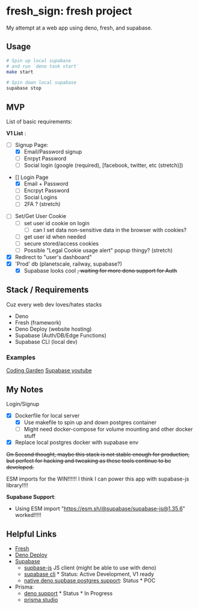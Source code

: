 # fresh_sign: fresh project

My attempt at a web app using deno, fresh, and supabase.

## Usage

```sh
# Spin up local supabase 
# and run `deno task start`
make start

# Spin down local supabase
supabase stop
```

## MVP

List of basic requirements:

**V1 List** :

* [ ] Signup Page:
  * [x] Email/Password signup
  * [ ] Enrpyt Password
  * [ ] Social login (google (required), [facebook, twitter, etc (stretch)])
* [] Login Page
  * [x] Email + Password
  * [ ] Encrpyt Password
  * [ ] Social Logins
  * [ ] 2FA ? (stretch)
* [ ] Set/Get User Cookie
  * [ ] set user id cookie on login
    * [ ] can I set data non-sensitive data in the browser with cookies?
  * [ ] get user id when needed
  * [ ] secure stored/access cookies
  * [ ] Possible "Legal Cookie usage alert" popup thingy? (stretch)
* [x] Redirect to "user's dashboard"
* [x] 'Prod' db (planetscale, railway, supabase?)
  * [x] Supabase looks cool <strike>, waiting for more deno support for Auth</strike>

## Stack / Requirements

Cuz every web dev loves/hates stacks

* Deno
* Fresh (framework)
* Deno Deploy (website hosting)
* Supabase (Auth/DB/Edge Functions)
* Supabase CLI (local dev)

### Examples

[Coding Garden](https://youtu.be/gARlBrjEnRw?t=6713)
[Supabase youtube](https://www.youtube.com/c/Supabase)

## My Notes

Login/Signup

* [x] Dockerfile for local server
  * [x] Use makefile to spin up and down postgres container
  * [ ] Might need docker-compose for volume mounting and other docker stuff

* [x] Replace local postgres docker with supabase env

<strike>On Second thought, maybe this stack is not stable enough for production, but perfect for hacking and tweaking as
 these tools continue to be developed.</strike>

ESM imports for the WIN!!!!!! I think I can power this app with supabase-js library!!!!

**Supabase Support**:

* Using ESM import "https://esm.sh/@supabase/supabase-js@1.35.6" worked!!!!!

## Helpful Links

* [Fresh](https://fresh.deno.dev/)
* [Deno Deploy](https://deno.com/deploy)
* [Supabase](https://supabase.com/)
  * [supbase-js](https://supabase.com/docs/reference/javascript) JS client (might be able to use with deno)
  * [supabase cli](https://supabase.com/blog/supabase-cli) * Status: Active Development, V1 ready
  * [native deno supbase postgres support](https://github.com/supabase/postgres-deno): Status * POC
* Prisma:
  * [deno support](https://github.com/prisma/prisma/issues/2452) * Status * In Progress
  * [prisma studio](https://www.prisma.io/studio)
